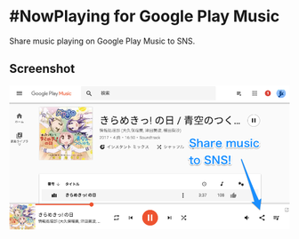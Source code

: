# #NowPlaying for Google Play Music

Share music playing on Google Play Music to SNS.

## Screenshot

![Screenshot](./screenshot.png?raw=true "Screenshot")
